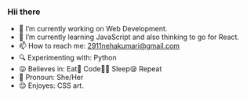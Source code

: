 ### Hii there

- 🔭 I’m currently working on Web Development.
- 🌱 I’m currently learning JavaScript and also thinking to go for React.
- 📫 How to reach me: 2911nehakumari@gmail.com
- 🔍 Experimenting with: Python
- 😜 Believes in: Eat🍨 Code👩‍💻 Sleep😪 Repeat
- 👩 Pronoun: She/Her
- 😊  Enjoyes: CSS art.
